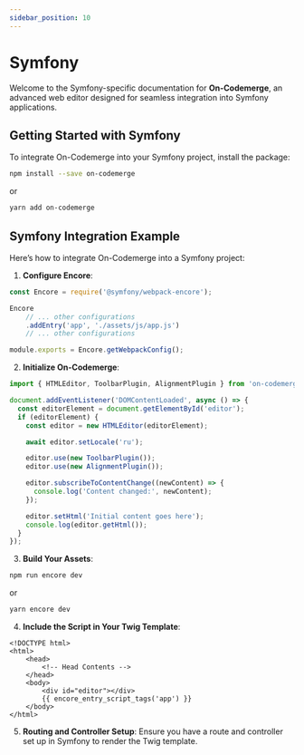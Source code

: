 ```yaml
---
sidebar_position: 10
---
```


# Symfony

Welcome to the Symfony-specific documentation for **On-Codemerge**, an advanced web editor designed for seamless integration into Symfony applications.

## Getting Started with Symfony

To integrate On-Codemerge into your Symfony project, install the package:

```bash
npm install --save on-codemerge
```

or

```bash
yarn add on-codemerge
```

## Symfony Integration Example

Here’s how to integrate On-Codemerge into a Symfony project:

1. **Configure Encore**:

```javascript title="webpack.config.js"
const Encore = require('@symfony/webpack-encore');

Encore
    // ... other configurations
    .addEntry('app', './assets/js/app.js')
    // ... other configurations

module.exports = Encore.getWebpackConfig();
```

2. **Initialize On-Codemerge**:

```javascript title="assets/js/app.js"
import { HTMLEditor, ToolbarPlugin, AlignmentPlugin } from 'on-codemerge';

document.addEventListener('DOMContentLoaded', async () => {
  const editorElement = document.getElementById('editor');
  if (editorElement) {
    const editor = new HTMLEditor(editorElement);

    await editor.setLocale('ru');

    editor.use(new ToolbarPlugin());
    editor.use(new AlignmentPlugin());

    editor.subscribeToContentChange((newContent) => {
      console.log('Content changed:', newContent);
    });

    editor.setHtml('Initial content goes here');
    console.log(editor.getHtml());
  }
});
```

3. **Build Your Assets**:

```bash
npm run encore dev
```

or

```bash
yarn encore dev
```

4. **Include the Script in Your Twig Template**:

```twig title="templates/base.html.twig"
<!DOCTYPE html>
<html>
    <head>
        <!-- Head Contents -->
    </head>
    <body>
        <div id="editor"></div>
        {{ encore_entry_script_tags('app') }}
    </body>
</html>
```

5. **Routing and Controller Setup**: Ensure you have a route and controller set up in Symfony to render the Twig template.
